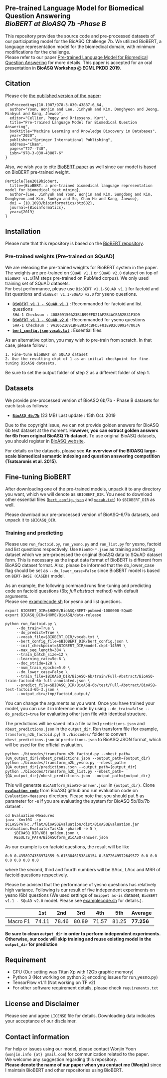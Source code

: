## Pre-trained Language Model for Biomedical Question Answering <br> _BioBERT at BioASQ 7b -Phase B_
This repository provides the source code and pre-processed datasets of our participating model for the BioASQ Challenge 7b. We utilized BioBERT, a language representation model for the biomedical domain, with minimum modifications for the challenge. 
<br>Please refer to our paper [Pre-trained Language Model for Biomedical Question Answering](https://arxiv.org/abs/1909.08229) for more details.
This paper is accepted for an oral presentation in **BioASQ Workshop @ ECML PKDD 2019**.

## Citation

Please cite [the published version of the paper](https://link.springer.com/chapter/10.1007/978-3-030-43887-6_64):
```
@InProceedings{10.1007/978-3-030-43887-6_64,
  author="Yoon, Wonjin and Lee, Jinhyuk and Kim, Donghyeon and Jeong, Minbyul and Kang, Jaewoo",
  editor="Cellier, Peggy and Driessens, Kurt",
  title="Pre-trained Language Model for Biomedical Question Answering",
  booktitle="Machine Learning and Knowledge Discovery in Databases",
  year="2020",
  publisher="Springer International Publishing",
  address="Cham",
  pages="727--740",
  isbn="978-3-030-43887-6"
}
```

Also, we wish you to cite [BioBERT paper](http://dx.doi.org/10.1093/bioinformatics/btz682) as well since our model is based on BioBERT pre-trained weight. 
```
@article{lee2019biobert,
  title={BioBERT: a pre-trained biomedical language representation model for biomedical text mining},
  author={Lee, Jinhyuk and Yoon, Wonjin and Kim, Sungdong and Kim, Donghyeon and Kim, Sunkyu and So, Chan Ho and Kang, Jaewoo},
  doi = {10.1093/bioinformatics/btz682}, 
  journal={Bioinformatics},
  year={2019}
}
```

## Installation
Please note that this repository is based on the [BioBERT repository](https://github.com/dmis-lab/biobert).

### Pre-trained weights (Pre-trained on SQuAD)
We are releasing the pre-trained weights for BioBERT system in the paper. The weights are pre-trained on `SQuAD v1.1` or `SQuAD v2.0` dataset on top of `BioBERT v1.1`(1M steps pre-trained on PubMed corpus).
We only used training set of SQuAD datasets. 
<br>For best performance, please use `BioBERT v1.1-SQuAD v1.1` for factoid and list questions and `BioBERT v1.1-SQuAD v2.0` for yseno questions.
*   **[`BioBERT v1.1 - SQuAD v1.1`](https://drive.google.com/file/d/1-jIhuBOXv8ncXKAoFTWcN9fGiY97HCcN/view?usp=sharing)** : Recommanded for factoid and list questions
<br>`SHA-1 Checksum : 408809150A23B4B99EFD21AF2B4ACEA52B31F3D9`
*   **[`BioBERT v1.1 - SQuAD v2.0`](http://nlp.dmis.korea.edu/projects/bioasq-biobert-2019-checkpoints/BERT-pubmed-1000000-SQuAD2.tar.gz)** : Recommanded for yseno questions
<br>`SHA-1 Checksum : 9A10621691BFEB834CBFD5F81E9D2C099247803A`
*   **[`bert_config.json`](https://drive.google.com/open?id=17fX1-oChZ5rxu-e-JuaZl2I96q1dGJO4) [`vocab.txt`](https://drive.google.com/open?id=1GQUvBbXvlI_PeUPsZTqh7xQDZMOXh7ko)** : Essential files.

As an alternative option, you may wish to pre-train from scratch. In that case, please follow :
```
1. Fine-tune BioBERT on SQuAD dataset
2. Use the resulting ckpt of 1 as an initial checkpoint for fine-tuning BioASQ datasets. 
```
Be sure to set the output folder of step 2 as a different folder of step 1.

## Datasets
We provide pre-processed version of BioASQ 6b/7b - Phase B datasets for each task as follows:
*   **[`BioASQ 6b/7b`](https://drive.google.com/open?id=1-KzAQzaE-Zd4jOlZG_7k7D4odqPI3dL1)** (23 MB) Last update : 15th Oct. 2019 

Due to the copyright issue, we can not provide golden answers for BioASQ 6b test dataset at the moment. 
**However, you can extract golden answers for 6b from original BioASQ 7b dataset.**
To use original BioASQ datasets, you should register in [BioASQ website](http://participants-area.bioasq.org). 

For details on the datasets, please see **An overview of the BIOASQ large-scale biomedical semantic indexing and question answering competition (Tsatsaronis et al. 2015)**.

## Fine-tuning BioBERT
After downloading one of the pre-trained models, unpack it to any directory you want, which we will denote as `$BIOBERT_DIR`.
You need to download other essential files ([`bert_config.json`](https://drive.google.com/open?id=17fX1-oChZ5rxu-e-JuaZl2I96q1dGJO4) and [`vocab.txt`](https://drive.google.com/open?id=1GQUvBbXvlI_PeUPsZTqh7xQDZMOXh7ko)) to `$BIOBERT_DIR` as well. 

Please download our pre-processed version of BioASQ-6/7b datasets, and unpack it to `$BIOASQ_DIR`.

### Training and predicting

Please use `run_factoid.py`, `run_yesno.py` and `run_list.py` for yesno, factoid and list questions respectively.
Use `BioASQ-*.json` as training and testing dataset which we pre-processed the original BioASQ data to SQuAD dataset form. 
This is necessary as the input data format of BioBERT is different from BioASQ dataset format. 
Also, please be informed that the do_lower_case flag should be set as `--do_lower_case=False` since BioBERT model is based on `BERT-BASE (CASED)` model. 

As an example, the following command runs fine-tuning and predicting code on factoid questions (6b; _full abstract_ method) with default arguments.
<br>Please see [examplecode.sh](examplecode.sh) for yesno and list questions.

``` 
export BIOBERT_DIR=$HOME/BioASQ/BERT-pubmed-1000000-SQuAD
export BIOASQ_DIR=$HOME/BioASQ/data-release

python run_factoid.py \
     --do_train=True \
     --do_predict=True \
     --vocab_file=$BIOBERT_DIR/vocab.txt \
     --bert_config_file=$BIOBERT_DIR/bert_config.json \
     --init_checkpoint=$BIOBERT_DIR/model.ckpt-14599 \
     --max_seq_length=384 \
     --train_batch_size=12 \
     --learning_rate=5e-6 \
     --doc_stride=128 \
     --num_train_epochs=5.0 \
     --do_lower_case=False \
     --train_file=$BIOASQ_DIR/BioASQ-6b/train/Full-Abstract/BioASQ-train-factoid-6b-full-annotated.json \
     --predict_file=$BIOASQ_DIR/BioASQ-6b/test/Full-Abstract/BioASQ-test-factoid-6b-3.json \
     --output_dir=/tmp/factoid_output/
```
You can change the arguments as you want. Once you have trained your model, you can use it in inference mode by using `--do_train=false --do_predict=true` for evaluating other json file with identical structure.

The predictions will be saved into a file called `predictions.json` and `nbest_predictions.json` in the `output_dir`.
Run transform file (for example, `transform_n2b_factoid.py`) in `./biocodes/` folder to convert `nbest_predictions.json` or `predictions.json` to BioASQ JSON format, which will be used for the official evaluation.
```
python ./biocodes/transform_n2b_factoid.py --nbest_path={QA_output_dir}/nbest_predictions.json --output_path={output_dir}
python ./biocodes/transform_n2b_yesno.py --nbest_path={QA_output_dir}/predictions.json --output_path={output_dir}
python ./biocodes/transform_n2b_list.py --nbest_path={QA_output_dir}/nbest_predictions.json --output_path={output_dir}
```
This will generate `BioASQform_BioASQ-answer.json` in `{output_dir}`.
Clone **[`evaluation code`](https://github.com/BioASQ/Evaluation-Measures)** from BioASQ github and run evaluation code on `Evaluation-Measures` directory. Please note that you should put 5 as parameter for -e if you are evaluating the system for BioASQ 5b/6b/7b dataset .
```
cd Evaluation-Measures
java -Xmx10G -cp $CLASSPATH:./flat/BioASQEvaluation/dist/BioASQEvaluation.jar evaluation.EvaluatorTask1b -phaseB -e 5 \
    $BIOASQ_DIR/6B1_golden.json \
    RESULTS_PATH/BioASQform_BioASQ-answer.json
```
As our example is on factoid questions, the result will be like
``` 
0.0 0.4358974358974359 0.6153846153846154 0.5072649572649572 0.0 0.0 0.0 0.0 0.0 0.0
```
where the second, third and fourth numbers will be SAcc, LAcc and MRR of factoid questions respectively.

Please be advised that the performance of yesno questions has relatively high variance. 
Following is our result of five independent experiments on yesno (6b) questions (We used settings of `Snippet as-is` dataset, `BioBERT v1.1 - SQuAD v2.0` model. Please see [examplecode.sh](examplecode.sh) for details.).


|          |  1st  |  2nd  |  3rd  |  4th  |  5th  | Average |
|----------|-------|-------|-------|-------|-------|---------|
| Macro F1 | 74.11 | 78.46 | 80.89 | 71.57 | 81.25 | **77.256**  |


**Be sure to clean `output_dir` in order to perform independent experiments. Otherwise, our code will skip training and reuse existing model in the `output_dir` for prediction**

## Requirement
* GPU (Our setting was Titan Xp with 12Gb graphic memory)
* Python 3 (Not working on python 2; encoding issues for run_yesno.py)
* TensorFlow v1.11 (Not working on TF v2)
* For other software requirement details, please check `requirements.txt` 

## License and Disclaimer
Please see and agree `LICENSE` file for details. Downloading data indicates your acceptance of our disclaimer.


## Contact information

For help or issues using our model, please contact Wonjin Yoon (`wonjin.info {at} gmail.com`) for communication related to the paper.
<br>We welcome any suggestion regarding this repository.
<br>**Please denote the name of our paper when you contact me (Wonjin)** since I maintain BioBERT and other repositories using BioBERT.

